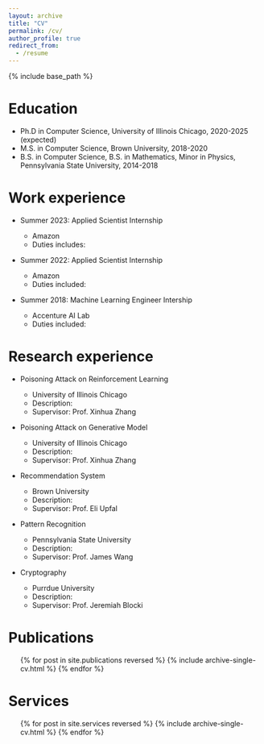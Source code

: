 ```yaml
---
layout: archive
title: "CV"
permalink: /cv/
author_profile: true
redirect_from:
  - /resume
---
```


{% include base_path %}

Education
======
* Ph.D in Computer Science, University of Illinois Chicago, 2020-2025 (expected)
* M.S. in Computer Science, Brown University, 2018-2020
* B.S. in Computer Science, B.S. in Mathematics, Minor in Physics, Pennsylvania State University, 2014-2018

Work experience
======
* Summer 2023: Applied Scientist Internship
  * Amazon
  * Duties includes: 

* Summer 2022: Applied Scientist Internship
  * Amazon
  * Duties included: 

* Summer 2018: Machine Learning Engineer Intership
  * Accenture AI Lab
  * Duties included: 

Research experience
======
* Poisoning Attack on Reinforcement Learning
  * University of Illinois Chicago
  * Description: 
  * Supervisor: Prof. Xinhua Zhang

* Poisoning Attack on Generative Model
  * University of Illinois Chicago
  * Description: 
  * Supervisor: Prof. Xinhua Zhang

* Recommendation System
  * Brown University
  * Description: 
  * Supervisor: Prof. Eli Upfal
    
* Pattern Recognition
  * Pennsylvania State University
  * Description: 
  * Supervisor: Prof. James Wang

* Cryptography
  * Purrdue University
  * Description: 
  * Supervisor: Prof. Jeremiah Blocki
    

Publications
======
  <ul>{% for post in site.publications reversed %}
    {% include archive-single-cv.html %}
  {% endfor %}</ul>
  

Services
======
  <ul>{% for post in site.services reversed %}
    {% include archive-single-cv.html %}
  {% endfor %}</ul>
  

